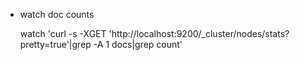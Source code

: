 - watch doc counts

    watch 'curl -s -XGET 'http://localhost:9200/_cluster/nodes/stats?pretty=true'|grep -A 1 docs|grep count'
